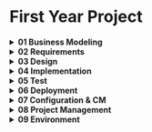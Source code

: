 # First Year Project

<details><summary><strong>01 Business Modeling</strong></summary> <p>
  
Contains artifacts related to business analysis:
  
- Vision document
- FURPS+
- Use Case Model 
- Analysis Model 
- Target- Organization Assessment 
- Business Rules 
- Supplementary Business Specifications 
- Business Glossary 
- Business Architecture Document 
 
</p>
</details>


<details><summary><strong>02 Requirements</strong></summary> <p> 
  
Contains artifacts relating to the requirements of the project:

- Use Case + number + name of usecase
- Use Case diagrams 
- Class diagrams    
- Activity diagrams 
- Domain models 
- System diagrams 
- System Sequence diagrams 
- Requirements Management Plan 

</p>
</details>

<details><summary><strong>03 Design</strong></summary> <p>
  
Contains artifacts explaining the design structure of the project:

- Class Diagrams
- Design Model 
- Software Architecture Document 

</p>
</details>

<details><summary><strong>04 Implementation</strong></summary> <p>
  
Contain the program implementation of the product:
- Model Folder
- Persistence Folder
- View Folder

</p>
</details>

<details><summary><strong>05 Test</strong></summary> <p>
  
Contain artifacts related to product tests:
  
- Review checklists
- Test-code
- Test-cases/TestData
- Test-Log
  
</p> 
</details>

<details><summary><strong>06 Deployment</strong></summary> <p>
  
Contains documents related to the deployment: 

- Release notes
- User manual (Support)
- Guide for app usage


</p>
</details>


<details><summary><strong>07 Configuration & CM</strong></summary> <p>
  
Contains Configuration & CM artifacts: 

- Configuration management plan
- Change requests 

</p>
</details>


<details><summary><strong>08 Project Management</strong></summary> <p>
  
Contains artifacts relating to administation and customer feedback:

- Time tables
- Customer meeting notes

</p>
</details>

<details><summary><strong>09 Environment</strong></summary> <p>

Contains all rules for development and procedures for git management:


</p>
</details>
